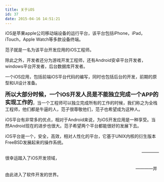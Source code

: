 ```yaml
---
title: 关于iOS
id: 37
date: 2015-04-16 14:51:21
---
```


iOS是苹果apple公司移动端设备的运行平台，该平台包括iPhone，iPad，iTouch，Apple Watch等多款设备终端。

范子就是一名为该平台开发应用的iOS工程师。

除此之外，开发者还分为游戏开发工程师，还有Android安卓平台开发者，windows平台开发者，后台数据库开发者。

一个iOS应用，包括前端iOS平台代码的编写，同时也包括后台的开发，前期的原型和UI设计准备。

**<span style="font-size: 18px;">所以大部分时候，一个iOS开发人员是不能独立完成一个APP的实现工作的</span>**，当一个工程师可以独立完成所有的工作的时候，我们称之为全栈工程师，他们都是牛逼的人，范子很尊敬他们，范子也希望成为这种人。

iOS平台有非常多的优点，相对于Android来说，为iOS开发应用是一种享受。当然Android现在的进步也很大。范子希望两个平台都能很好的发展下去。

iOS平台是一个，安全，高效，相对人性化的平台，它基于UNIX内核的衍生版本FreeBSD发展起来的操作系统。

&nbsp;&nbsp;&nbsp;&nbsp;&nbsp;&nbsp;&nbsp;&nbsp;&nbsp;&nbsp;&nbsp;&nbsp;&nbsp;&nbsp;&nbsp;&nbsp;&nbsp;&nbsp;&nbsp;&nbsp;&nbsp;&nbsp;&nbsp;&nbsp;&nbsp;&nbsp;&nbsp;&nbsp;&nbsp;&nbsp;&nbsp;&nbsp;&nbsp;&nbsp;&nbsp;&nbsp;&nbsp;&nbsp;&nbsp;&nbsp;&nbsp;&nbsp;&nbsp;&nbsp;&nbsp;&nbsp;&nbsp;&nbsp;&nbsp;&nbsp;&nbsp;&nbsp;&nbsp;&nbsp;&nbsp;&nbsp;&nbsp;&nbsp;&nbsp;&nbsp;&nbsp;&nbsp;&nbsp;&nbsp;&nbsp;&nbsp;&nbsp;&nbsp;&nbsp;&nbsp;&nbsp;&nbsp;&nbsp;&nbsp;&nbsp;&nbsp;&nbsp;&nbsp;&nbsp;&nbsp;&nbsp;&nbsp;&nbsp;&nbsp;&nbsp;&nbsp;&nbsp;&nbsp;&nbsp;&nbsp;&nbsp;&nbsp;&nbsp;&nbsp;&nbsp;&nbsp;&nbsp;&nbsp;&nbsp;&nbsp;&nbsp;&nbsp;&nbsp;&nbsp;&nbsp;&nbsp;&nbsp;&nbsp;&nbsp;&nbsp;&nbsp;&nbsp;&nbsp;————很幸运踏入了iOS开发领域，

&nbsp;&nbsp;&nbsp;&nbsp;&nbsp;&nbsp;&nbsp;&nbsp;&nbsp;&nbsp;&nbsp;&nbsp;&nbsp;&nbsp;&nbsp;&nbsp;&nbsp;&nbsp;&nbsp;&nbsp;&nbsp;&nbsp;&nbsp;&nbsp;&nbsp;&nbsp;&nbsp;&nbsp;&nbsp;&nbsp;&nbsp;&nbsp;&nbsp;&nbsp;&nbsp;&nbsp;&nbsp;&nbsp;&nbsp;&nbsp;&nbsp;&nbsp;&nbsp;&nbsp;&nbsp;&nbsp;&nbsp;&nbsp;&nbsp;&nbsp;&nbsp;&nbsp;&nbsp;&nbsp;&nbsp;&nbsp;&nbsp;&nbsp;&nbsp;&nbsp;&nbsp;&nbsp;&nbsp;&nbsp;&nbsp;&nbsp;&nbsp;&nbsp;&nbsp;&nbsp;&nbsp;&nbsp;&nbsp;&nbsp;&nbsp;&nbsp;&nbsp;&nbsp;&nbsp;&nbsp;&nbsp;&nbsp;&nbsp;&nbsp;&nbsp;&nbsp;&nbsp;&nbsp;&nbsp;&nbsp;&nbsp;&nbsp;&nbsp;&nbsp;&nbsp;&nbsp;&nbsp;&nbsp;&nbsp;&nbsp;&nbsp;&nbsp;&nbsp;&nbsp;&nbsp;&nbsp;&nbsp;&nbsp;————并由此进入了软件开发的世界。
